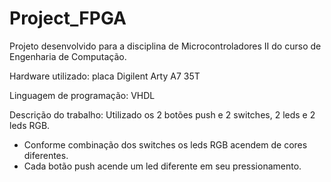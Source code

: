 # Project_FPGA
Projeto desenvolvido para a disciplina de Microcontroladores II do curso de Engenharia de Computação.

Hardware utilizado: placa Digilent Arty A7 35T



Linguagem de programação: VHDL

Descrição do trabalho: Utilizado os 2 botões push e 2 switches, 2 leds e 2 leds RGB.

- Conforme combinação dos switches os leds RGB acendem de cores diferentes.
- Cada botão push acende um led diferente em seu pressionamento.

